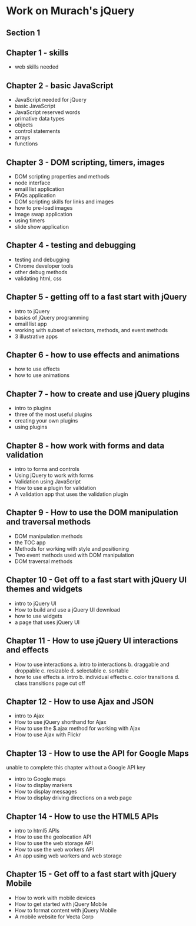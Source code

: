 # Work on Murach's jQuery

## Section 1

## Chapter 1 - skills
- web skills needed

## Chapter 2 - basic JavaScript
- JavaScript needed for jQuery
- basic JavaScript
- JavaScript reserved words
- primative data types
- objects
- control statements
- arrays
- functions

## Chapter 3 - DOM scripting, timers, images
- DOM scripting properties and methods
- node interface
- email list application
- FAQs application
- DOM scripting skills for links and images
- how to pre-load images
- image swap application
- using timers
- slide show application

## Chapter 4 - testing and debugging
- testing and debugging
- Chrome developer tools
- other debug methods
- validating html, css

## Chapter 5 - getting off to a fast start with jQuery
- intro to jQuery
- basics of jQuery programming
- email list app
- working with subset of selectors, methods, and event methods
- 3 illustrative apps

## Chapter 6 - how to use effects and animations
- how to use effects 
- how to use animations

## Chapter 7 - how to create and use jQuery plugins
- intro to plugins
- three of the most useful plugins
- creating your own plugins
- using plugins

## Chapter 8 - how work with forms and data validation
- intro to forms and controls
- Using jQuery to work with forms 
- Validation using JavaScript
- How to use a plugin for validation
- A validation app that uses the validation plugin

## Chapter 9 - How to use the DOM manipulation and traversal methods
- DOM manipulation methods
- the TOC app
- Methods for working with style and positioning
- Two event methods used with DOM manipulation
- DOM traversal methods
  
## Chapter 10 - Get off to a fast start with jQuery UI themes and widgets
- intro to jQuery UI
- How to build and use a jQuery UI download
- how to use widgets
- a page that uses jQuery UI

## Chapter 11 - How to use jQuery UI interactions and effects
- How to use interactions
  a. intro to interactions
  b. draggable and droppable
  c. resizable
  d. selectable
  e. sortable
- how to use effects
  a. intro
  b. individual effects 
  c. color transitions
  d. class transitions
  page cut off

## Chapter 12 - How to use Ajax and JSON
- intro to Ajax
- How to use jQuery shorthand for Ajax
- How to use the $.ajax method for working with Ajax
- How to use Ajax with Flickr

## Chapter 13 - How to use the API for Google Maps
unable to complete this chapter without a Google API key
- intro to Google maps
- How to display markers
- How to display messages
- How to display driving directions on a web page

## Chapter 14 - How to use the HTML5 APIs
- intro to html5 APIs
- How to use the geolocation API
- How to use the web storage API
- How to use the web workers API
- An app using web workers and web storage 

## Chapter 15 - Get off to a fast start with jQuery Mobile
- How to work with mobile devices
- How to get started with jQuery Mobile
- How to format content with jQuery Mobile
- A mobile website for Vecta Corp

